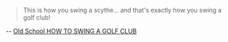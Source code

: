 > This is how you swing a scythe... and that's exactly how you swing a golf club!

-- [Old School HOW TO SWING A GOLF CLUB](https://www.youtube.com/watch?v=pG3pdn8La3o)
